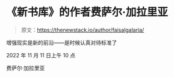 # 《新书库》的作者费萨尔·加拉里亚

> 原文：<https://thenewstack.io/author/faisalgalaria/>

增强现实是新的前沿——是时候认真对待标准了

2022 年 11 月 11 日上午 10 点

费萨尔·加拉里亚